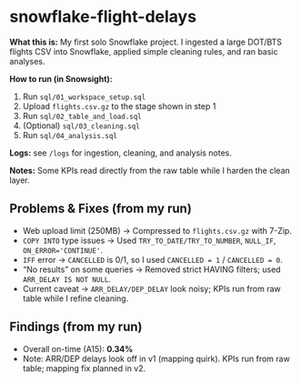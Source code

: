 # snowflake-flight-delays
**What this is:** My first solo Snowflake project. I ingested a large DOT/BTS flights CSV into Snowflake, applied simple cleaning rules, and ran basic analyses.

**How to run (in Snowsight):**
1) Run `sql/01_workspace_setup.sql`
2) Upload `flights.csv.gz` to the stage shown in step 1
3) Run `sql/02_table_and_load.sql`
4) (Optional) `sql/03_cleaning.sql`
5) Run `sql/04_analysis.sql`

**Logs:** see `/logs` for ingestion, cleaning, and analysis notes.

**Notes:** Some KPIs read directly from the raw table while I harden the clean layer.

## Problems & Fixes (from my run)
- Web upload limit (250MB) → Compressed to `flights.csv.gz` with 7-Zip.
- `COPY INTO` type issues → Used `TRY_TO_DATE/TRY_TO_NUMBER`, `NULL_IF`, `ON_ERROR='CONTINUE'`.
- `IFF` error → `CANCELLED` is 0/1, so I used `CANCELLED = 1` / `CANCELLED = 0`.
- “No results” on some queries → Removed strict HAVING filters; used `ARR_DELAY IS NOT NULL`.
- Current caveat → `ARR_DELAY/DEP_DELAY` look noisy; KPIs run from raw table while I refine cleaning.

## Findings (from my run)
- Overall on-time (A15): **0.34%**
- Note: ARR/DEP delays look off in v1 (mapping quirk). KPIs run from raw table; mapping fix planned in v2.
